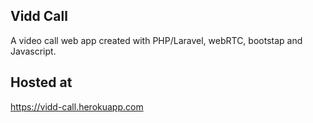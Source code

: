 ## Vidd Call


A video call web app created with PHP/Laravel, webRTC, bootstap and Javascript.




## Hosted at
https://vidd-call.herokuapp.com
